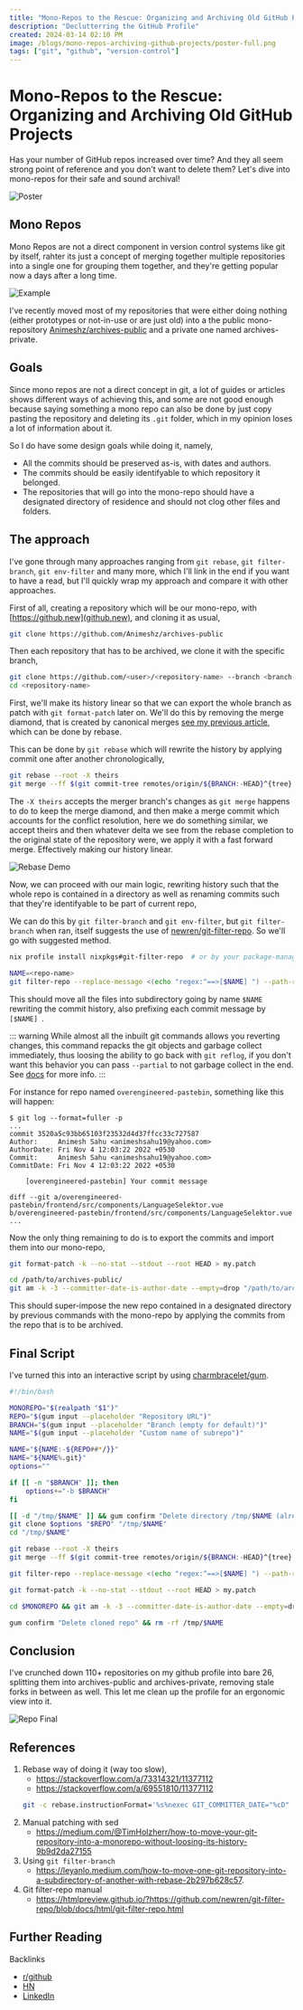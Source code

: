 ```yaml
---
title: "Mono-Repos to the Rescue: Organizing and Archiving Old GitHub Projects"
description: "Declutterring the GitHub Profile"
created: 2024-03-14 02:10 PM
image: /blogs/mono-repos-archiving-github-projects/poster-full.png
tags: ["git", "github", "version-control"]
---
```


# Mono-Repos to the Rescue: Organizing and Archiving Old GitHub Projects

Has your number of GitHub repos increased over time? And they all seem strong point of reference and you don't want to
delete them? Let's dive into mono-repos for their safe and sound archival!

![Poster](/blogs/mono-repos-archiving-github-projects/poster.png)

## Mono Repos

Mono Repos are not a direct component in version control systems like git by itself, rahter its just a concept of
merging together multiple repositories into a single one for grouping them together, and they're getting popular now a
days after a long time.

![Example](/blogs/mono-repos-archiving-github-projects/example.png)

I've recently moved most of my repositories that were either doing nothing (either prototypes or not-in-use or are just
old) into a the public mono-repository [Animeshz/archives-public](https://github.com/Animeshz/archives-public) and a
private one named archives-private.

## Goals

Since mono repos are not a direct concept in git, a lot of guides or articles shows different ways of achieving this,
and some are not good enough because saying something a mono repo can also be done by just copy pasting the repository
and deleting its `.git` folder, which in my opinion loses a lot of information about it.

So I do have some design goals while doing it, namely,

* All the commits should be preserved as-is, with dates and authors.
* The commits should be easily identifyable to which repository it belonged.
* The repositories that will go into the mono-repo should have a designated directory of residence and should not clog
  other files and folders.

## The approach

I've gone through many approaches ranging from `git rebase`, `git filter-branch`, `git env-filter` and many more, which
I'll link in the end if you want to have a read, but I'll quickly wrap my approach and compare it with other
approaches.

First of all, creating a repository which will be our mono-repo, with [https://github.new](github.new), and cloning it as usual,

```bash
git clone https://github.com/Animeshz/archives-public
```

Then each repository that has to be archived, we clone it with the specific branch,

```bash
git clone https://github.com/<user>/<repository-name> --branch <branch-name>
cd <repository-name>
```

First, we'll make its history linear so that we can export the whole branch as patch with `git format-patch` later
on. We'll do this by removing the merge diamond, that is created by canonical merges [see my previous
article](/blogs/using-git-for-effective-collaboration.html#situations-on-merge), which can be done by rebase.

This can be done by `git rebase` which will rewrite the history by applying commit one after another chronologically,

```bash
git rebase --root -X theirs
git merge --ff $(git commit-tree remotes/origin/${BRANCH:-HEAD}^{tree} -m "Fix after making history linear" -p HEAD)
```

The `-X theirs` accepts the merger branch's changes as `git merge` happens to do to keep the merge diamond, and then
make a merge commit which accounts for the conflict resolution, here we do something similar, we accept theirs and then
whatever delta we see from the rebase completion to the original state of the repository were, we apply it with a fast
forward merge. Effectively making our history linear.

![Rebase Demo](/blogs/mono-repos-archiving-github-projects/rebase-demo.png)

Now, we can proceed with our main logic, rewriting history such that the whole repo is contained in a directory as well
as renaming commits such that they're identifyable to be part of current repo,

We can do this by `git filter-branch` and `git env-filter`, but `git filter-branch` when ran, itself suggests the use of
[newren/git-filter-repo](https://github.com/newren/git-filter-repo). So we'll go with suggested method.

```bash
nix profile install nixpkgs#git-filter-repo  # or by your package-manager

NAME=<repo-name>
git filter-repo --replace-message <(echo "regex:^==>[$NAME] ") --path-rename :"$NAME"/
```

This should move all the files into subdirectory going by name `$NAME` rewriting the commit history, also prefixing each
commit message by `[$NAME] `.

::: warning
While almost all the inbuilt git commands allows you reverting changes, this command repacks the git objects and garbage
collect immediately, thus loosing the ability to go back with `git reflog`, if you don't want this behavior you can pass
`--partial` to not garbage collect in the end.<br>See
[docs](https://htmlpreview.github.io/?https://github.com/newren/git-filter-repo/blob/docs/html/git-filter-repo.html) for
more info.
:::

For instance for repo named `overengineered-pastebin`, something like this will happen:

```
$ git log --format=fuller -p
...
commit 3520a5c93bb65103f23532d4d37ffcc33c727587
Author:     Animesh Sahu <animeshsahu19@yahoo.com>
AuthorDate: Fri Nov 4 12:03:22 2022 +0530
Commit:     Animesh Sahu <animeshsahu19@yahoo.com>
CommitDate: Fri Nov 4 12:03:22 2022 +0530

    [overengineered-pastebin] Your commit message

diff --git a/overengineered-pastebin/frontend/src/components/LanguageSelektor.vue b/overengineered-pastebin/frontend/src/components/LanguageSelektor.vue
...
```

Now the only thing remaining to do is to export the commits and import them into our mono-repo,

```bash
git format-patch -k --no-stat --stdout --root HEAD > my.patch

cd /path/to/archives-public/
git am -k -3 --committer-date-is-author-date --empty=drop "/path/to/archiving/repo/my.patch"
```

This should super-impose the new repo contained in a designated directory by previous commands with the mono-repo by
applying the commits from the repo that is to be archived.

## Final Script

I've turned this into an interactive script by using [charmbracelet/gum](https://github.com/charmbracelet/gum).

```bash
#!/bin/bash

MONOREPO="$(realpath "$1")"
REPO="$(gum input --placeholder "Repository URL")"
BRANCH="$(gum input --placeholder "Branch (empty for default)")"
NAME="$(gum input --placeholder "Custom name of subrepo")"

NAME="${NAME:-${REPO##*/}}"
NAME="${NAME%.git}"
options=""

if [[ -n "$BRANCH" ]]; then
    options+="-b $BRANCH"
fi

[[ -d "/tmp/$NAME" ]] && gum confirm "Delete directory /tmp/$NAME (already exists)" && rm -rf "/tmp/$NAME"
git clone $options "$REPO" "/tmp/$NAME"
cd "/tmp/$NAME"

git rebase --root -X theirs
git merge --ff $(git commit-tree remotes/origin/${BRANCH:-HEAD}^{tree} -m "Fix after making history linear" -p HEAD)

git filter-repo --replace-message <(echo "regex:^==>[$NAME] ") --path-rename :"$NAME"/ -f

git format-patch -k --no-stat --stdout --root HEAD > my.patch

cd $MONOREPO && git am -k -3 --committer-date-is-author-date --empty=drop "/tmp/$NAME/my.patch"

gum confirm "Delete cloned repo" && rm -rf /tmp/$NAME
```

## Conclusion

I've crunched down 110+ repositories on my github profile into bare 26, splitting them into archives-public and
archives-private, removing stale forks in between as well. This let me clean up the profile for an ergonomic view into
it.

![Repo Final](/blogs/mono-repos-archiving-github-projects/repo-ss.jpg)

## References

1. Rebase way of doing it (way too slow),
    - https://stackoverflow.com/a/73314321/11377112
    - https://stackoverflow.com/a/69551810/11377112
    ```bash
    git -c rebase.instructionFormat='%s%nexec GIT_COMMITTER_DATE="%cD" GIT_AUTHOR_DATE="%aD" git commit --amend -m "bhao bhao: $(git show -s --format=%%s)"' rebase -i --root
    ```
2. Manual patching with sed
    - https://medium.com/@TimHolzherr/how-to-move-your-git-repository-into-a-monorepo-without-loosing-its-history-9b9d2da27155
3. Using `git filter-branch`
    - https://leyanlo.medium.com/how-to-move-one-git-repository-into-a-subdirectory-of-another-with-rebase-2b297b628c57.
4. Git filter-repo manual
    - https://htmlpreview.github.io/?https://github.com/newren/git-filter-repo/blob/docs/html/git-filter-repo.html

## Further Reading

Backlinks

- [r/github](https://www.reddit.com/r/github/comments/1bei6h6/monorepos_to_the_rescue_organizing_and_archiving)
- [HN](https://news.ycombinator.com/item?id=39702247)
- [LinkedIn](https://www.linkedin.com/posts/animeshz_mono-repos-to-the-rescue-organizing-and-activity-7173990964946956288-0lQg)
